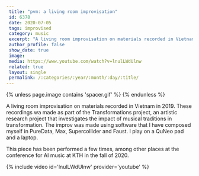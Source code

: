 ```yaml
---
 title: "pvm: a living room improvisation"
 id: 6378
 date: 2020-07-05
 tags: improvised
 category: music
 excerpt: "A living room improvisation on materials recorded in Vietnam in 2019. These recordings wa made as part of the Transformations project, an artistic research project that investigates the impact of mus..."
 author_profile: false
 show_date: true
 image: 
 media: https://www.youtube.com/watch?v=lnulLWdUlnw
 related: true
 layout: single
 permalink: /:categories/:year/:month/:day/:title/
---
```

{% unless page.image contains 'spacer.gif' %}
{% endunless %}

A living room improvisation on materials recorded in Vietnam in 2019. These recordings wa made as part of the Transformations project, an artistic research project that investigates the impact of musical traditions in transformation. The improv was made using software that I have composed myself in PureData, Max, Supercollider and Faust. I play on a QuNeo pad and a laptop.

This piece has been performed a few times, among other places at the conference for AI music at KTH in the fall of 2020.

{% include video id='lnulLWdUlnw' provider='youtube' %}
